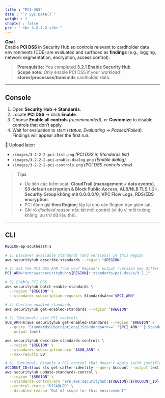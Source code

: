 ```yaml
---
title : "PCI-DSS"
date : "`r Sys.Date()`"
weight : 2
chapter : false
pre : " <b> 3.2.2.2 </b> "
---
```



**Goal**  
Enable **PCI DSS** in Security Hub so controls relevant to cardholder data environments (CDE) are evaluated and surfaced as **findings** (e.g., logging, network segmentation, encryption, access control).

> **Prerequisite:** You completed **3.2.1 Enable Security Hub**.  
> **Scope note:** Only enable PCI DSS if your workload **stores/processes/transmits** cardholder data.

---

## Console

1. Open **Security Hub → Standards**.  
2. Locate **PCI DSS** → click **Enable**.  
3. Choose **Enable all controls** *(recommended)*, or **Customize** to disable controls that don’t apply.  
4. Wait for evaluation to start (*status: Evaluating → Passed/Failed*). Findings will appear after the first run.

📸 Upload later:
- `/images/3-2-2-2-pci-list.png` *(PCI DSS in Standards list)*
- `/images/3-2-2-2-pci-enable-dialog.png` *(Enable dialog)*
- `/images/3-2-2-2-pci-controls.png` *(PCI DSS controls view)*

> **Tips**
> - Ưu tiên các kiểm soát: **CloudTrail (management + data events)**, **S3 default encryption & Block Public Access**, **ALB/NLB TLS 1.2+**, **Security Group không mở 0.0.0.0/0**, **VPC Flow Logs**, **RDS/EBS encryption**.  
> - PCI đánh giá **theo Region**; lặp lại cho các Region bạn giám sát.  
> - Ghi rõ *disabled reason* nếu tắt một control (ví dụ vì môi trường không lưu trữ dữ liệu thẻ).

---

## CLI

```bash
REGION=ap-southeast-1

# 1) Discover available standards (and versions) in this Region
aws securityhub describe-standards --region "$REGION"

# 2) Set the PCI DSS ARN from your Region's output (version may differ!)
PCI_ARN="arn:aws:securityhub:${REGION}::standards/pci-dss/v/3.2.1"

# 3) Enable PCI DSS
aws securityhub batch-enable-standards \
  --region "$REGION" \
  --standards-subscription-requests StandardsArn="$PCI_ARN"

# 4) Confirm enabled standards
aws securityhub get-enabled-standards --region "$REGION"

# 5) (Optional) List PCI controls
SUB_ARN=$(aws securityhub get-enabled-standards --region "$REGION" \
  --query 'StandardsSubscriptions[?StandardsArn==`'"$PCI_ARN"'`].StandardsSubscriptionArn' \
  --output text)

aws securityhub describe-standards-controls \
  --region "$REGION" \
  --standards-subscription-arn "$SUB_ARN" \
  --max-results 50

# 6) (Optional) Disable a PCI control that doesn't apply (with justification)
ACCOUNT_ID=$(aws sts get-caller-identity --query Account --output text)
aws securityhub update-standards-control \
  --region "$REGION" \
  --standards-control-arn "arn:aws:securityhub:${REGION}:${ACCOUNT_ID}:control/pci-dss/v/3.2.1/CONTROL_ID" \
  --control-status "DISABLED" \
  --disabled-reason "Out of scope for this environment"
```
